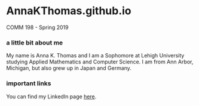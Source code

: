 # AnnaKThomas.github.io

COMM 198 - Spring 2019


### **a little bit about me**

My name is Anna K. Thomas and I am a Sophomore at Lehigh University studying Applied Mathematics and Computer Science.
I am from Ann Arbor, Michigan, but also grew up in Japan and Germany. 


### **important links**

You can find my LinkedIn page [here](www.linkedin.com/in/anna-thomas-391390166).

